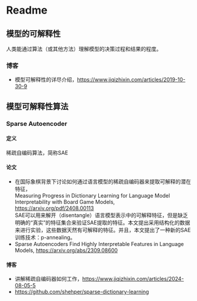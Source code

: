 # Readme
## 模型的可解释性
人类能通过算法（或其他方法）理解模型的决策过程和结果的程度。
### 博客
- 模型可解释性的详尽介绍，https://www.jiqizhixin.com/articles/2019-10-30-9
## 模型可解释性算法
### Sparse Autoencoder
#### 定义
稀疏自编码算法，简称SAE
#### 论文
- 在国际象棋背景下讨论如何通过语言模型的稀疏自编码器来提取可解释的潜在特征，  
  Measuring Progress in Dictionary Learning for Language Model Interpretability with Board Game Models, https://arxiv.org/pdf/2408.00113  
  SAE可以用来解开（disentangle）语言模型表示中的可解释特征，但是缺乏明确的“真实”的特征集合来验证SAE提取的特征。本文提出采用结构化的数据来进行实验，这些数据天然有可解释的特征。并且，本文提出了一种新的SAE训练技术：p-annealing。
- Sparse Autoencoders Find Highly Interpretable Features in Language Models, https://arxiv.org/abs/2309.08600
#### 博客
- 讲解稀疏自编码器如何工作，https://www.jiqizhixin.com/articles/2024-08-05-5
- https://github.com/shehper/sparse-dictionary-learning
